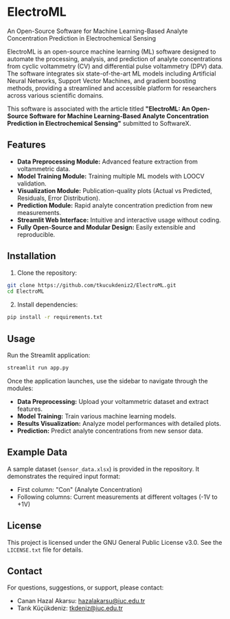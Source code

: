 # ElectroML

An Open-Source Software for Machine Learning-Based Analyte Concentration Prediction in Electrochemical Sensing

ElectroML is an open-source machine learning (ML) software designed to automate the processing, analysis, and prediction of analyte concentrations from cyclic voltammetry (CV) and differential pulse voltammetry (DPV) data. The software integrates six state-of-the-art ML models including Artificial Neural Networks, Support Vector Machines, and gradient boosting methods, providing a streamlined and accessible platform for researchers across various scientific domains.

This software is associated with the article titled **"ElectroML: An Open-Source Software for Machine Learning-Based Analyte Concentration Prediction in Electrochemical Sensing"** submitted to SoftwareX.

## Features
- **Data Preprocessing Module:** Advanced feature extraction from voltammetric data.
- **Model Training Module:** Training multiple ML models with LOOCV validation.
- **Visualization Module:** Publication-quality plots (Actual vs Predicted, Residuals, Error Distribution).
- **Prediction Module:** Rapid analyte concentration prediction from new measurements.
- **Streamlit Web Interface:** Intuitive and interactive usage without coding.
- **Fully Open-Source and Modular Design:** Easily extensible and reproducible.

## Installation

1. Clone the repository:

```bash
git clone https://github.com/tkucukdeniz2/ElectroML.git
cd ElectroML
```

2. Install dependencies:

```bash
pip install -r requirements.txt
```

## Usage

Run the Streamlit application:

```bash
streamlit run app.py
```

Once the application launches, use the sidebar to navigate through the modules:
- **Data Preprocessing:** Upload your voltammetric dataset and extract features.
- **Model Training:** Train various machine learning models.
- **Results Visualization:** Analyze model performances with detailed plots.
- **Prediction:** Predict analyte concentrations from new sensor data.

## Example Data

A sample dataset (`sensor_data.xlsx`) is provided in the repository. It demonstrates the required input format:
- First column: "Con" (Analyte Concentration)
- Following columns: Current measurements at different voltages (-1V to +1V)

## License

This project is licensed under the GNU General Public License v3.0. See the `LICENSE.txt` file for details.

## Contact

For questions, suggestions, or support, please contact:
- Canan Hazal Akarsu: hazalakarsu@iuc.edu.tr
- Tarık Küçükdeniz: tkdeniz@iuc.edu.tr